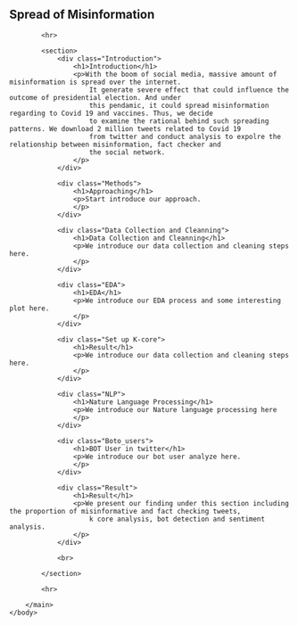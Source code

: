 <html>
    <head>
        <meta name="Lehan Li & Ruojia Tao" content="Senior Capstone Project">
        <title>Spread of Misinformation</title>
    </head>
    <body>
        <main>
            <section>
                <h1><b>Spread of Misinformation</b></h1>
            </section>
            
            <hr>

            <section>
                <div class="Introduction">
                    <h1>Introduction</h1>
                    <p>With the boom of social media, massive amount of misinformation is spread over the internet. 
                        It generate severe effect that could influence the outcome of presidential election. And under
                        this pendamic, it could spread misinformation regarding to Covid 19 and vaccines. Thus, we decide
                        to examine the rational behind such spreading patterns. We download 2 million tweets related to Covid 19
                        from twitter and conduct analysis to expolre the relationship between misinformation, fact checker and 
                        the social network. 
                    </p>
                </div>
                
                <div class="Methods">
                    <h1>Approaching</h1>
                    <p>Start introduce our approach.
                    </p>
                </div>
                
                <div class="Data Collection and Cleanning">
                    <h1>Data Collection and Cleanning</h1>
                    <p>We introduce our data collection and cleaning steps here.
                    </p>
                </div>
                
                <div class="EDA">
                    <h1>EDA</h1>
                    <p>We introduce our EDA process and some interesting plot here.
                    </p>
                </div>
                
                <div class="Set up K-core">
                    <h1>Result</h1>
                    <p>We introduce our data collection and cleaning steps here.
                    </p>
                </div>
                
                <div class="NLP">
                    <h1>Nature Language Processing</h1>
                    <p>We introduce our Nature language processing here
                    </p>
                </div>
                
                <div class="Boto_users">
                    <h1>BOT User in twitter</h1>
                    <p>We introduce our bot user analyze here.
                    </p>
                </div>

                <div class="Result">
                    <h1>Result</h1>
                    <p>We present our finding under this section including the proportion of misinformative and fact checking tweets, 
                        k core analysis, bot detection and sentiment analysis. 
                    </p>
                </div>

                <br>
            
            </section>

            <hr>
        
        </main>
    </body>
</html>

